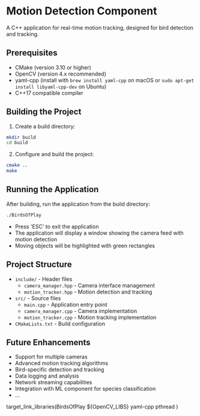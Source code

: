 # Motion Detection Component

A C++ application for real-time motion tracking, designed for bird detection and tracking.

## Prerequisites

- CMake (version 3.10 or higher)
- OpenCV (version 4.x recommended)
- yaml-cpp (install with `brew install yaml-cpp` on macOS or `sudo apt-get install libyaml-cpp-dev` on Ubuntu)
- C++17 compatible compiler

## Building the Project

1. Create a build directory:
```bash
mkdir build
cd build
```

2. Configure and build the project:
```bash
cmake ..
make
```

## Running the Application

After building, run the application from the build directory:
```bash
./BirdsOfPlay
```

- Press 'ESC' to exit the application
- The application will display a window showing the camera feed with motion detection
- Moving objects will be highlighted with green rectangles

## Project Structure

- `include/` - Header files
  - `camera_manager.hpp` - Camera interface management
  - `motion_tracker.hpp` - Motion detection and tracking
- `src/` - Source files
  - `main.cpp` - Application entry point
  - `camera_manager.cpp` - Camera implementation
  - `motion_tracker.cpp` - Motion tracking implementation
- `CMakeLists.txt` - Build configuration

## Future Enhancements

- Support for multiple cameras
- Advanced motion tracking algorithms
- Bird-specific detection and tracking
- Data logging and analysis
- Network streaming capabilities
- Integration with ML component for species classification 
- ...

target_link_libraries(BirdsOfPlay
    ${OpenCV_LIBS}
    yaml-cpp
    pthread
)
